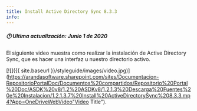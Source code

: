 ```yaml
---
title: Install Active Directory Sync 8.3.3
info:
---
```


##### 🕐 Ultima actualización: Junio 1 de 2020


El siguiente video muestra como realizar la instalación de Active Directory Sync, que es hacer una interfaz u nuestro directorio activo.


[![]({{ site.baseurl }}/styleguide/images/video.jpg)](https://arandasoftware.sharepoint.com/sites/Documentacion-RepositorioPortalDoc/Documentos%20compartidos/Repositorio%20Portal%20Doc/ASDK%20v8/1.2%20ASDKv8/1.2.1.3%20Descarga%20Fuentes%20e%20Instalacion/1.2.1.3.7%20Install%20ActiveDirectorySync%208.3.3.mp4?App=OneDriveWebVideo"Video Title").
